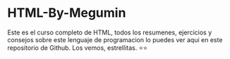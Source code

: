 # HTML-By-Megumin
Este es el curso completo de HTML, todos los resumenes, ejercicios y consejos sobre este lenguaje de programacion lo puedes ver aqui en este repositorio de Github. Los vemos, estrellitas. ⭐⭐
